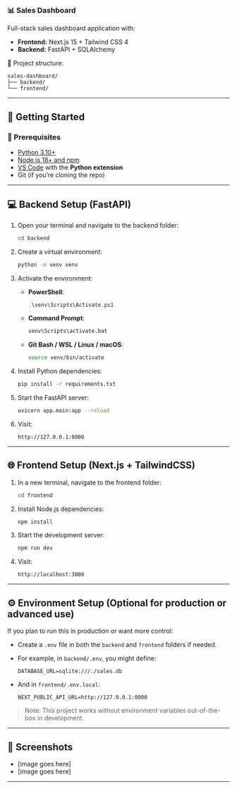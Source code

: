 ### 📊 Sales Dashboard

Full-stack sales dashboard application with:

* **Frontend:** Next.js 15 + Tailwind CSS 4
* **Backend:** FastAPI + SQLAlchemy

📁 Project structure:

```
sales-dashboard/
├── backend/
└── frontend/
```

---

## 🚀 Getting Started

### 🧱 Prerequisites

* [Python 3.10+](https://www.python.org/downloads/)
* [Node.js 18+ and npm](https://nodejs.org/)
* [VS Code](https://code.visualstudio.com/) with the **Python extension**
* Git (if you’re cloning the repo)

---

## 💻 Backend Setup (FastAPI)

1. Open your terminal and navigate to the backend folder:

   ```bash
   cd backend
   ```

2. Create a virtual environment:

   ```bash
   python -m venv venv
   ```

3. Activate the environment:

   * **PowerShell**:

     ```powershell
     .\venv\Scripts\Activate.ps1
     ```
   * **Command Prompt**:

     ```cmd
     venv\Scripts\activate.bat
     ```
   * **Git Bash / WSL / Linux / macOS**:

     ```bash
     source venv/bin/activate
     ```

4. Install Python dependencies:

   ```bash
   pip install -r requirements.txt
   ```

5. Start the FastAPI server:

   ```bash
   uvicorn app.main:app --reload
   ```

6. Visit:

   ```
   http://127.0.0.1:8000
   ```

---

## 🌐 Frontend Setup (Next.js + TailwindCSS)

1. In a new terminal, navigate to the frontend folder:

   ```bash
   cd frontend
   ```

2. Install Node.js dependencies:

   ```bash
   npm install
   ```

3. Start the development server:

   ```bash
   npm run dev
   ```

4. Visit:

   ```
   http://localhost:3000
   ```

---

## ⚙️ Environment Setup (Optional for production or advanced use)

If you plan to run this in production or want more control:

* Create a `.env` file in both the `backend` and `frontend` folders if needed.

* For example, in `backend/.env`, you might define:

  ```
  DATABASE_URL=sqlite:///./sales.db
  ```

* And in `frontend/.env.local`:

  ```
  NEXT_PUBLIC_API_URL=http://127.0.0.1:8000
  ```

> Note: This project works without environment variables out-of-the-box in development.

---

## 📸 Screenshots

* \[image goes here]
* \[image goes here]

---
